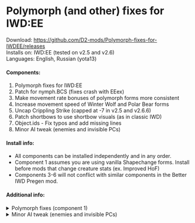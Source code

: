 # Polymorph (and other) fixes for IWD:EE
Download: https://github.com/D2-mods/Polymorph-fixes-for-IWDEE/releases  
Installs on: IWD:EE (tested on v2.5 and v2.6)  
Languages: English, Russian (yota13)


#### Components:
1. Polymorph fixes for IWD:EE
2. Patch for nymph.BCS (fixes crash with EEex)
3. Make movement rate bonuses of polymorph forms more consistent
4. Increase movement speed of Winter Wolf and Polar Bear forms
5. Uncap Crippling Strike (capped at -7 in v2.5 and v2.6.6)
6. Patch shortbows to use shortbow visuals (as in classic IWD)
7. Object.ids - Fix typos and add missing lines
8. Minor AI tweak (enemies and invisible PCs)


#### Install info:
- All components can be installed independently and in any order.
- Component 1 assumes you are using vanilla Shapechange forms. Install before mods that change creature stats (ex. Improved HoF)
- Components 3-6 will not conflict with similar components in the Better IWD Pregen mod.


#### Additional info:

<details>
  <summary>Polymorph fixes (component 1)</summary>
  
#### Polymorph Self
- removed permanent Haste from Winter Wolf, Boring Beetle, and Polar Bear

#### Shapechange
- Giant Troll Strength changed from 18 to 18/00 to match description
- Water Elemental weapon damage changed from 1d8 to 4d8 (same as Druid form)

#### Text edits:
- all Shapechange forms given consistent layouts and accurate stats

#### Psionic Blast
- added missing description in v2.5 (when right-clicking the icon)
- uses the v2.6 version as a base, with a few changes:
1. Stun duration changed to 5 rounds (from 10) to match description
2. Ability regenerates when used (this just skips the extra step of needing to re-shapechange into a Mind Flayer if you wanted to use Psionic Blast more than once)
3. Added back the orb animation over a stunned creature

</details>


<details>
  <summary>Minor AI tweak (enemies and invisible PCs)</summary>
  
#### Info:
  
Some enemy groups in the unmodded game will walk to and surround Player1 (first character created) if the entire party is invisible or offscreen. This tweak changes it so that these enemies will instead walk or stand around randomly. For certain battles, enemies will still walk towards the party, but they shouldn't all surround Player1 anymore (preventing them from moving).

NOTE: I've tested this in a few places (ex. Severed Hand), but I haven't done a full playthrough yet. I don't think there should be issues, but I haven't checked every enemy group affected by this component.

</details>